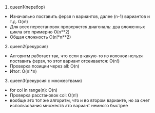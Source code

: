 1) queen1(перебор)
- Изначально поставить ферзя n вариантов, далее (n-1) вариантов и т.д. O(n!) 
- Для всех перестановок проверяется диагональ: два вложенных цикла  это примерно O(n**2)
- Общая сложность O(n!*n**2)
2) queen2(рекурсия)
- Алгоритм работает так, что если в какую-то из колонок нельзя поставить фeрзя, то этот вариант отсеивается: O(n!)
- Проверка позиции через all: O(n)
- Итог: O(n!*n) 
3) queen3(рекурсия с множествами)
- for col in range(n): O(n)
- Проверка расстановок col: O(n!) 
- вообще этo тот же алгоритм, что и во втором варианте, но за счет использования множеств это вариант немного быстрее
